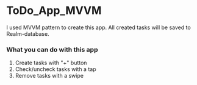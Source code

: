 # ToDo_App_MVVM
I used MVVM pattern to create this app.
All created tasks will be saved to Realm-database.

### What you can do with this app
1. Create tasks with "+" button
2. Check/uncheck tasks with a tap
3. Remove tasks with a swipe
